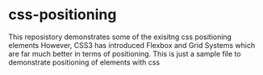 # css-positioning
This reposistory demonstrates some of the exisitng css positioning elements
However, CSS3 has introduced Flexbox and Grid Systems which are far much better in terms of positioning.
This is just a sample file to demonstrate positioning of elements with css
